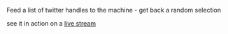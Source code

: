 Feed a list of twitter handles to the machine - get back a random selection


see it in action on a [live stream](https://youtu.be/XomBuBHhfhg?t=512)